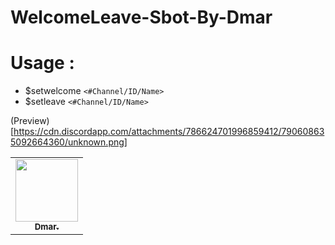 # WelcomeLeave-Sbot-By-Dmar


# Usage :
* $setwelcome `<#Channel/ID/Name>`
* $setleave `<#Channel/ID/Name>`

(Preview)[https://cdn.discordapp.com/attachments/786624701996859412/790608635092664360/unknown.png]

<table>
  <tr>
     <td align="center"><a href="https://github.com/MeDmar950"><img src="https://cdn.discordapp.com/avatars/599351862692544532/5b54a37aa23e70b81a080aa7d07f59c5.png?size=1024" width="100px;" alt=""/><br /><sub><b>Dmar.</b></sub></a><br /><a href="https://github.com/MeDmar950" title="Developer"></a></td>
 </tr>
 </table>
